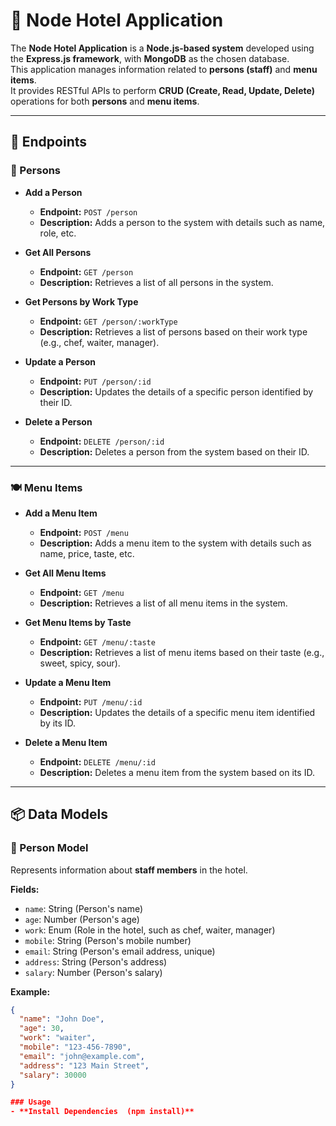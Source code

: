 # 🏨 Node Hotel Application

The **Node Hotel Application** is a **Node.js-based system** developed using the **Express.js framework**, with **MongoDB** as the chosen database.  
This application manages information related to **persons (staff)** and **menu items**.  
It provides RESTful APIs to perform **CRUD (Create, Read, Update, Delete)** operations for both **persons** and **menu items**.

---

## 🚀 Endpoints

### 👤 Persons

- **Add a Person**
  - **Endpoint:** `POST /person`
  - **Description:** Adds a person to the system with details such as name, role, etc.

- **Get All Persons**
  - **Endpoint:** `GET /person`
  - **Description:** Retrieves a list of all persons in the system.

- **Get Persons by Work Type**
  - **Endpoint:** `GET /person/:workType`
  - **Description:** Retrieves a list of persons based on their work type (e.g., chef, waiter, manager).

- **Update a Person**
  - **Endpoint:** `PUT /person/:id`
  - **Description:** Updates the details of a specific person identified by their ID.

- **Delete a Person**
  - **Endpoint:** `DELETE /person/:id`
  - **Description:** Deletes a person from the system based on their ID.

---

### 🍽️ Menu Items

- **Add a Menu Item**
  - **Endpoint:** `POST /menu`
  - **Description:** Adds a menu item to the system with details such as name, price, taste, etc.

- **Get All Menu Items**
  - **Endpoint:** `GET /menu`
  - **Description:** Retrieves a list of all menu items in the system.

- **Get Menu Items by Taste**
  - **Endpoint:** `GET /menu/:taste`
  - **Description:** Retrieves a list of menu items based on their taste (e.g., sweet, spicy, sour).

- **Update a Menu Item**
  - **Endpoint:** `PUT /menu/:id`
  - **Description:** Updates the details of a specific menu item identified by its ID.

- **Delete a Menu Item**
  - **Endpoint:** `DELETE /menu/:id`
  - **Description:** Deletes a menu item from the system based on its ID.

---

## 📦 Data Models

### 👤 Person Model

Represents information about **staff members** in the hotel.

**Fields:**
- `name`: String (Person's name)
- `age`: Number (Person's age)
- `work`: Enum (Role in the hotel, such as chef, waiter, manager)
- `mobile`: String (Person's mobile number)
- `email`: String (Person's email address, unique)
- `address`: String (Person's address)
- `salary`: Number (Person's salary)

**Example:**
```json
{
  "name": "John Doe",
  "age": 30,
  "work": "waiter",
  "mobile": "123-456-7890",
  "email": "john@example.com",
  "address": "123 Main Street",
  "salary": 30000
}

### Usage
- **Install Dependencies  (npm install)**

